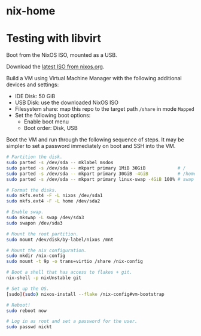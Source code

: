 nix-home
========

# Testing with libvirt

Boot from the NixOS ISO, mounted as a USB.

Download the [latest ISO from
nixos.org](https://channels.nixos.org/nixos-21.05/latest-nixos-minimal-x86_64-linux.iso).

Build a VM using Virtual Machine Manager with the following additional devices
and settings:

- IDE Disk: 50 GiB
- USB Disk: use the downloaded NixOS ISO
- Filesystem share: map this repo to the target path `/share` in mode `Mapped`
- Set the following boot options:
    - Enable boot menu
    - Boot order: Disk, USB

Boot the VM and run through the following sequence of steps. It may be simpler
to set a password immediately on boot and SSH into the VM.

```bash
# Partition the disk.
sudo parted -s /dev/sda -- mklabel msdos
sudo parted -s /dev/sda -- mkpart primary 1MiB 30GiB            # /
sudo parted -s /dev/sda -- mkpart primary 30GiB -4GiB           # /home
sudo parted -s /dev/sda -- mkpart primary linux-swap -4GiB 100% # swap

# Format the disks.
sudo mkfs.ext4 -F -L nixos /dev/sda1
sudo mkfs.ext4 -F -L home /dev/sda2

# Enable swap.
sudo mkswap -L swap /dev/sda3
sudo swapon /dev/sda3

# Mount the root partition.
sudo mount /dev/disk/by-label/nixos /mnt

# Mount the nix configuration.
sudo mkdir /nix-config
sudo mount -t 9p -o trans=virtio /share /nix-config

# Boot a shell that has access to flakes + git.
nix-shell -p nixUnstable git

# Set up the OS.
[sudo](sudo) nixos-install --flake /nix-config#vm-bootstrap

# Reboot!
sudo reboot now

# Log in as root and set a password for the user.
sudo passwd nickt
```
